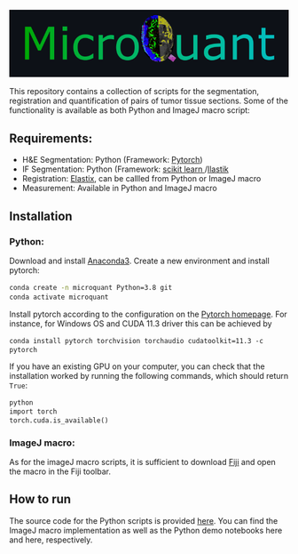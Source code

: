 ![Logo](/Logo/Logo.png)

This repository contains a collection of scripts for the segmentation, registration and quantification of pairs of tumor tissue sections. Some of the functionality is available as both Python and ImageJ macro script:

## Requirements:

- H&E Segmentation: Python (Framework: [Pytorch](https://pytorch.org))
- IF Segmentation: Python (Framework: [scikit learn ](https://scikit-learn.org/stable/index.html)/[Ilastik](https://www.ilastik.org/)
- Registration: [Elastix](https://elastix.lumc.nl/), can be callled from Python or ImageJ macro
- Measurement: Available in Python and ImageJ macro

## Installation

### Python:
Download and install [Anaconda3](https://www.anaconda.com/products/individual). Create a new environment and install pytorch:
```bash
conda create -n microquant Python=3.8 git
conda activate microquant
```

Install pytorch according to the configuration on the [Pytorch homepage](https://pytorch.org/get-started/locally/). For instance, for Windows OS and CUDA 11.3 driver this can be achieved by
```
conda install pytorch torchvision torchaudio cudatoolkit=11.3 -c pytorch
``` 

If you have an existing GPU on your computer, you can check that the installation worked by running the following commands, which should return `True`:
```
python
import torch
torch.cuda.is_available()
```

### ImageJ macro:
As for the imageJ macro scripts, it is sufficient to download [Fiji](https://imagej.net/software/fiji/) and open the macro in the Fiji toolbar.

## How to run
The source code for the Python scripts is provided [here](https://github.com/jo-mueller/MicroQuant/tree/main/microquant). You can find the ImageJ macro implementation as well as the Python demo notebooks here and here, respectively.

